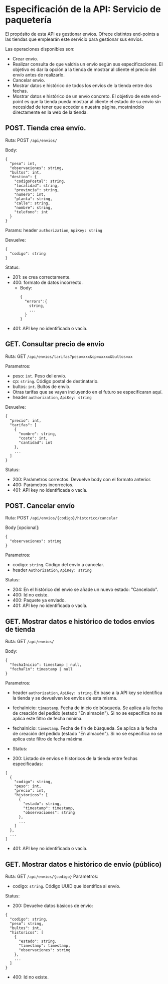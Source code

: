 # Especificación de la API: Servicio de paquetería

El propósito de esta API es gestionar envíos. Ofrece distintos end-points a las tiendas que emplearán
este servicio para gestionar sus envíos.

Las operaciones disponibles son:
- Crear envío.
- Realizar consulta de que valdría un envío según sus especificaciones. El objetivo es dar la opción
    a la tienda de mostrar al cliente el precio del envío antes de realizarlo.
- Cancelar envío.
- Mostrar datos e histórico de todos los envíos de la tienda entre dos fechas.
- Mostrar datos e histórico de un envío concreto. El objetivo de este end-point es que la tienda
    pueda mostrar al cliente el estado de su envío sin necesidad de tener que acceder a nuestra página,
    mostrándolo directamente en la web de la tienda.

## POST. Tienda crea envío.
Ruta: POST `/api/envios/`

Body:

```
{
  "peso": int,
  "observaciones": string,
  "bultos": int,
  "destino": {
    "codigoPostal": string,
    "localidad": string,
    "provincia": string,
    "numero": int,
    "planta": string,
    "calle": string,
    "nombre": string,
    "telefono": int
  }
}
```

Params: header `authorization`, `ApiKey: string`

Devuelve:

```
{
  "codigo": string
}
```

Status: 
- 201: se crea correctamente.
- 400: formato de datos incorrecto.
  - Body:
    ```
    {
      "errors":{
        string,
        ...  
      }
    }
    ```
- 401: API key no identificada o vacía.

## GET. Consultar precio de envío
Ruta: GET `/api/envios/tarifas?peso=xxx&cp=xxxxx&bultos=xx`

Parametros:
- peso: `int`. Peso del envío.
- cp: `string`. Código postal de destinatario.
- bultos: `int`. Bultos de envío.
- Otras tarifas que se vayan incluyendo en el futuro se especificaran aquí.
- header `authorization`, `ApiKey: string`

Devuelve:

```
{
  "precio": int,
  "tarifas": [
    {
      "nombre": string,
      "coste": int,
      "cantidad": int
    },
    ...
  ]
}
```

Status:
- 200: Parámetros correctos. Devuelve body con el formato anterior.
- 400: Parámetros incorrectos.
- 401: API key no identificada o vacía.

## POST. Cancelar envío
Ruta: POST `/api/envios/{codigo}/historico/cancelar`

Body [opcional]:
```
{
  "observaciones": string
}
```

Parametros:
- codigo: `string`. Código del envío a cancelar.
- header `Authorization`, `ApiKey: string`

Status:
- 204: En el histórico del envío se añade un nuevo estado: "Cancelado".
- 400: Id no existe.
- 400: Paquete ya enviado.
- 401: API key no identificada o vacía.


## GET. Mostrar datos e histórico de todos envíos de tienda
Ruta: GET `/api/envios/`

Body:
```
{
  "fechaInicio": timestamp | null,
  "fechaFin": timestamp | null
}
```
Parametros:
- header `authorization`, `ApiKey: string`. En base a la API key se identifica la tienda y se devuelven los envíos de esta misma.
- fechaInicio: `timestamp`. Fecha de inicio de búsqueda. Se aplica a la fecha de creación del pedido (estado "En almacén"). Si no se especifica no se aplica este filtro de fecha mínima.
- fechaInicio: `timestamp`. Fecha de fin de búsqueda. Se aplica a la fecha de creación del pedido (estado "En almacén"). Si no se especifica no se aplica este filtro de fecha máxima.

- Status:
- 200: Listado de envios e historicos de la tienda entre fechas especificadas:

```
[
  {
    "codigo": string,
    "peso": int,
    "precio": int,
    "historicos": [
      {
        "estado": string,
        "timestamp": timestamp,
        "observaciones": string
      },
      ...
    ]
  },
  ...
]
```

- 401: API key no identificada o vacía.
## GET. Mostrar datos e histórico de envío (público)
Ruta: GET `/api/envios/{codigo}`
Parametros:
- codigo: `string`. Código UUID que identifica al envío.

Status:
- 200: Devuelve datos básicos de envío:

```
{
  "codigo": string,
  "peso": string,
  "bultos": int,
  "historicos": [
    {
      "estado": string,
      "timestamp": timestamp,
      "observaciones": string
    },
    ...
  ]
}
```

- 400: Id no existe.

